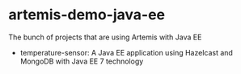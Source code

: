 # artemis-demo-java-ee



The bunch of projects that are using Artemis with Java EE

* temperature-sensor: A Java EE application using Hazelcast and MongoDB with Java EE 7 technology
